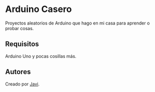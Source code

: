 # Arduino Casero
Proyectos aleatorios de Arduino que hago en mi casa para aprender o probar cosas.

## Requisitos
Arduino Uno y pocas cosillas más.

## Autores
Creado por [Javi](https://github.com/javiburgos).
